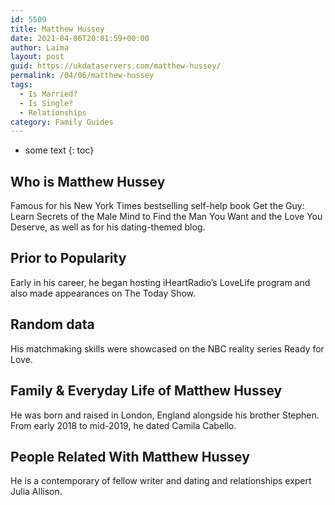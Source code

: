 ```yaml
---
id: 5509
title: Matthew Hussey
date: 2021-04-06T20:01:59+00:00
author: Laima
layout: post
guid: https://ukdataservers.com/matthew-hussey/
permalink: /04/06/matthew-hussey
tags:
  - Is Married?
  - Is Single?
  - Relationships
category: Family Guides
---
```


* some text
{: toc}


## Who is Matthew Hussey
                  
                  
                  
Famous for his New York Times bestselling self-help book Get the Guy: Learn Secrets of the Male Mind to Find the Man You Want and the Love You Deserve, as well as for his dating-themed blog. 
                  
              
            
              
            
                
                
                
## Prior to Popularity
                  
                  
                  
Early in his career, he began hosting iHeartRadio&#8217;s LoveLife program and also made appearances on The Today Show.
                  
              
            
              
            
                
                
                
## Random data
                  
                  
                  
His matchmaking skills were showcased on the NBC reality series Ready for Love.
                  
              
            
              
            
                
                
                
## Family & Everyday Life of Matthew Hussey
                  
                  
                  
He was born and raised in London, England alongside his brother Stephen. From early 2018 to mid-2019, he dated Camila Cabello. 
                  
              
            
              
            
                
                
                
## People Related With Matthew Hussey
                  
                  
                  
He is a contemporary of fellow writer and dating and relationships expert Julia Allison.
                  
              
            
              
            
                
              
            
              
              
            
            
              
            
          
          
          